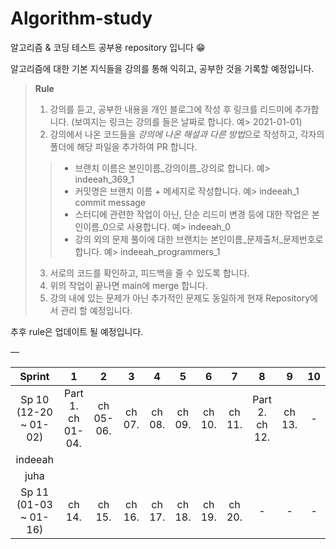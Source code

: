 # Algorithm-study
알고리즘 &amp; 코딩 테스트 공부용 repository 입니다 😁
  
알고리즘에 대한 기본 지식들을 강의를 통해 익히고, 공부한 것을 기록할 예정입니다.
> **Rule**
> 1. 강의를 듣고, 공부한 내용을 개인 블로그에 작성 후 링크를 리드미에 추가합니다. (보여지는 링크는 강의를 들은 날짜로 합니다. 예> 2021-01-01)
> 2. 강의에서 나온 코드들을 *강의에 나온 해설과 다른 방법*으로 작성하고, 각자의 폴더에 해당 파일을 추가하여 PR 합니다. 
>> * 브랜치 이름은 본인이름_강의이름_강의로 합니다. 예> indeeah_369_1
>> * 커밋명은 브랜치 이름 + 메세지로 작성합니다. 예> indeeah_1 commit message
>> * 스터디에 관련한 작업이 아닌, 단순 리드미 변경 등에 대한 작업은 본인이름_0으로 사용합니다. 예> indeeah_0
>> * 강의 외의 문제 풀이에 대한 브랜치는 본인이름_문제출처_문제번호로 합니다. 예> indeeah_programmers_1
> 3. 서로의 코드를 확인하고, 피드백을 줄 수 있도록 합니다.
> 4. 위의 작업이 끝나면 main에 merge 합니다.
> 5. 강의 내에 있는 문제가 아닌 추가적인 문제도 동일하게 현재 Repository에서 관리 할 예정입니다.
>
추후 rule은 업데이트 될 예정입니다.

—

|        Sprint         |           1           |     2     |   3    |   4    |   5    |   6    |   7    |         8          |   9    | 10  |
|:---------------------:|:---------------------:|:---------:|:------:|:------:|:------:|:------:|:------:|:------------------:|:------:|:---:|
| Sp 10 (12-20 ~ 01-02) | Part 1.</br>ch 01-04. | ch 05-06. | ch 07. | ch 08. | ch 09. | ch 10. | ch 11. | Part 2.</br>ch 12. | ch 13. |  -  |
|        indeeah        |                       |           |        |        |        |        |        |                    |        |     |
|         juha          |                       |           |        |        |        |        |        |                    |        |     |
| Sp 11 (01-03 ~ 01-16) |        ch 14.         |  ch 15.   | ch 16. | ch 17. | ch 18. | ch 19. | ch 20. |         -          |   -    |  -  |